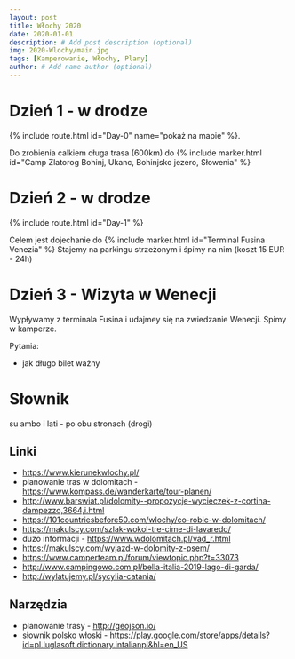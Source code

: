 ```yaml
---
layout: post
title: Włochy 2020
date: 2020-01-01
description: # Add post description (optional)
img: 2020-Wlochy/main.jpg
tags: [Kamperowanie, Włochy, Plany]
author: # Add name author (optional)
---
```

 
<script>
  mapPath ="{{site.baseurl}}/data/2020-Wlochy/map.json"
</script>
 
# Dzień 1 - w drodze 
{% include route.html id="Day-0" name="pokaż na mapie" %}.
 
Do zrobienia calkiem długa trasa (600km) do {% include marker.html id="Camp Zlatorog Bohinj, Ukanc, Bohinjsko jezero, Słowenia" %}

# Dzień 2 - w drodze
{% include route.html id="Day-1" %}

Celem jest dojechanie do {% include marker.html id="Terminal Fusina Venezia" %}
Stajemy na parkingu strzeżonym i śpimy na nim (koszt 15 EUR - 24h)

# Dzień 3 - Wizyta w Wenecji

Wypływamy z terminala Fusina i udajmey się na zwiedzanie Wenecji. Spimy w kamperze.

Pytania:
- jak długo bilet ważny





# Słownik
su ambo i lati - po obu stronach (drogi)

## Linki
* https://www.kierunekwlochy.pl/
* planowanie tras w dolomitach - https://www.kompass.de/wanderkarte/tour-planen/
* http://www.barswiat.pl/dolomity--propozycje-wycieczek-z-cortina-dampezzo,3664,i.html
* https://101countriesbefore50.com/wlochy/co-robic-w-dolomitach/
* https://makulscy.com/szlak-wokol-tre-cime-di-lavaredo/
* duzo informacji - https://www.wdolomitach.pl/vad_r.html
* https://makulscy.com/wyjazd-w-dolomity-z-psem/
* https://www.camperteam.pl/forum/viewtopic.php?t=33073
* http://www.campingowo.com.pl/bella-italia-2019-lago-di-garda/
* http://wylatujemy.pl/sycylia-catania/
  
## Narzędzia
* planowanie trasy - http://geojson.io/
* słownik polsko włoski - https://play.google.com/store/apps/details?id=pl.luglasoft.dictionary.intalianpl&hl=en_US